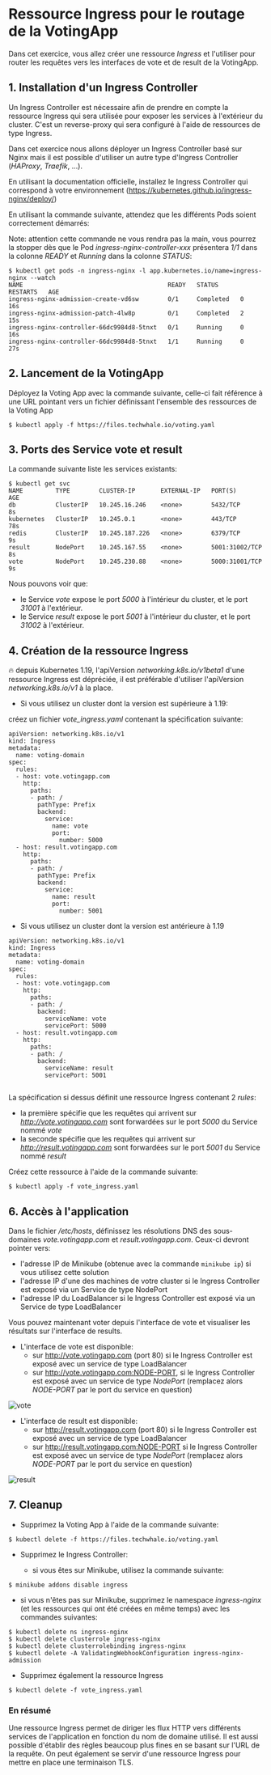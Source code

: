 # Ressource Ingress pour le routage de la VotingApp

Dans cet exercice, vous allez créer une ressource *Ingress* et l'utiliser pour router les requêtes vers les interfaces de vote et de result de la VotingApp.

## 1. Installation d'un Ingress Controller

Un Ingress Controller est nécessaire afin de prendre en compte la ressource Ingress qui sera utilisée pour exposer les services à l'extérieur du cluster. C'est un reverse-proxy qui sera configuré à l'aide de ressources de type Ingress.

Dans cet exercice nous allons déployer un Ingress Controller basé sur Nginx mais il est possible d'utiliser un autre type d'Ingress Controller (*HAProxy*, *Traefik*, ...).

En utilisant la documentation officielle, installez le Ingress Controller qui correspond à votre environnement (https://kubernetes.github.io/ingress-nginx/deploy/)

En utilisant la commande suivante, attendez que les différents Pods soient correctement démarrés:

Note: attention cette commande ne vous rendra pas la main, vous pourrez la stopper dès que le Pod *ingress-nginx-controller-xxx* présentera *1/1* dans la colonne *READY* et *Running* dans la colonne *STATUS*:

```
$ kubectl get pods -n ingress-nginx -l app.kubernetes.io/name=ingress-nginx --watch
NAME                                        READY   STATUS      RESTARTS   AGE
ingress-nginx-admission-create-vd6sw        0/1     Completed   0          16s
ingress-nginx-admission-patch-4lw8p         0/1     Completed   2          15s
ingress-nginx-controller-66dc9984d8-5tnxt   0/1     Running     0          16s
ingress-nginx-controller-66dc9984d8-5tnxt   1/1     Running     0          27s
```

## 2. Lancement de la VotingApp

Déployez la Voting App avec la commande suivante, celle-ci fait référence à une URL pointant vers un fichier définissant l'ensemble des ressources de la Voting App

```
$ kubectl apply -f https://files.techwhale.io/voting.yaml
```

## 3. Ports des Service vote et result

La commande suivante liste les services existants:

```
$ kubectl get svc
NAME         TYPE        CLUSTER-IP       EXTERNAL-IP   PORT(S)          AGE
db           ClusterIP   10.245.16.246    <none>        5432/TCP         8s
kubernetes   ClusterIP   10.245.0.1       <none>        443/TCP          78s
redis        ClusterIP   10.245.187.226   <none>        6379/TCP         9s
result       NodePort    10.245.167.55    <none>        5001:31002/TCP   8s
vote         NodePort    10.245.230.88    <none>        5000:31001/TCP   9s
```

Nous pouvons voir que:
- le Service *vote* expose le port *5000* à l'intérieur du cluster, et le port *31001* à l'extérieur.
- le Service *result* expose le port *5001* à l'intérieur du cluster, et le port *31002* à l'extérieur.

## 4. Création de la ressource Ingress

:fire: depuis Kubernetes 1.19, l'apiVersion *networking.k8s.io/v1beta1* d'une ressource Ingress est dépréciée, il est préférable d'utiliser l'apiVersion *networking.k8s.io/v1* à la place. 

- Si vous utilisez un cluster dont la version est supérieure à 1.19:

créez un fichier *vote_ingress.yaml* contenant la spécification suivante:

```
apiVersion: networking.k8s.io/v1
kind: Ingress
metadata:
  name: voting-domain
spec:
  rules:
  - host: vote.votingapp.com
    http:
      paths:
      - path: /
        pathType: Prefix
        backend:
          service:
            name: vote
            port:
              number: 5000
  - host: result.votingapp.com
    http:
      paths:
      - path: /
        pathType: Prefix
        backend:
          service:
            name: result
            port:
              number: 5001
```

- Si vous utilisez un cluster dont la version est antérieure à 1.19

```
apiVersion: networking.k8s.io/v1
kind: Ingress
metadata:
  name: voting-domain
spec:
  rules:
  - host: vote.votingapp.com
    http:
      paths:
      - path: /
        backend:
          serviceName: vote
          servicePort: 5000
  - host: result.votingapp.com
    http:
      paths:
      - path: /
        backend:
          serviceName: result
          servicePort: 5001


```

La spécification si dessus définit une ressource Ingress contenant 2 *rules*:
- la première spécifie que les requêtes qui arrivent sur *http://vote.votingapp.com* sont forwardées sur le port *5000* du Service nommé *vote*
- la seconde spécifie que les requêtes qui arrivent sur *http://result.votingapp.com* sont forwardées sur le port *5001* du Service nommé *result*

Créez cette ressource à l'aide de la commande suivante:

```
$ kubectl apply -f vote_ingress.yaml
```

## 6. Accès à l'application

Dans le fichier */etc/hosts*, définissez les résolutions DNS des sous-domaines *vote.votingapp.com* et *result.votingapp.com*. Ceux-ci devront pointer vers:

- l'adresse IP de Minikube (obtenue avec la commande ```minikube ip```) si vous utilisez cette solution
- l'adresse IP d'une des machines de votre cluster si le Ingress Controller est exposé via un Service de type NodePort
- l'adresse IP du LoadBalancer si le Ingress Controller est exposé via un Service de type LoadBalancer

Vous pouvez maintenant voter depuis l'interface de vote et visualiser les résultats sur l'interface de results.

- L'interface de vote est disponible:
  * sur http://vote.votingapp.com (port 80) si le Ingress Controller est exposé avec un service de type LoadBalancer
  * sur http://vote.votingapp.com:NODE-PORT, si le Ingress Controller est exposé avec un service de type *NodePort* (remplacez alors *NODE-PORT* par le port du service en question)

![vote](./images/ingress_vote1.png)

- L'interface de result est disponible:
  * sur http://result.votingapp.com (port 80) si le Ingress Controller est exposé avec un service de type LoadBalancer
  * sur http://result.votingapp.com:NODE-PORT si le Ingress Controller est exposé avec un service de type *NodePort* (remplacez alors *NODE-PORT* par le port du service en question)

![result](./images/ingress_vote2.png)

## 7. Cleanup

- Supprimez la Voting App à l'aide de la commande suivante:

```
$ kubectl delete -f https://files.techwhale.io/voting.yaml
```

- Supprimez le Ingress Controller:

  * si vous êtes sur Minikube, utilisez la commande suivante:

```
$ minikube addons disable ingress
```

  * si vous n'êtes pas sur Minikube, supprimez le namespace *ingress-nginx* (et les ressources qui ont été créées en même temps) avec les commandes suivantes:

```
$ kubectl delete ns ingress-nginx
$ kubectl delete clusterrole ingress-nginx
$ kubectl delete clusterrolebinding ingress-nginx
$ kubectl delete -A ValidatingWebhookConfiguration ingress-nginx-admission
```

- Supprimez également la ressource Ingress

```
$ kubectl delete -f vote_ingress.yaml
```

### En résumé

Une ressource Ingress permet de diriger les flux HTTP vers différents services de l'application en fonction du nom de domaine utilisé. Il est aussi possible d'établir des règles beaucoup plus fines en se basant sur l'URL de la requête. On peut également se servir d'une ressource Ingress pour mettre en place une terminaison TLS.
